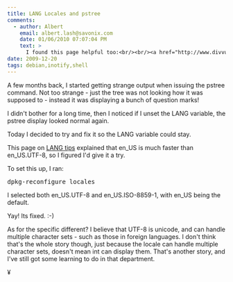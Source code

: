 ```yaml
---
title: LANG Locales and pstree
comments:
  - author: Albert
    email: albert.lash@savonix.com
    date: 01/06/2010 07:07:04 PM
    text: >
      I found this page helpful too:<br/><br/><a href="http://www.divvun.no/doc/tools/utf-8-setup.html">http://www.divvun.no/doc/tools/utf-8-setup.html</a>
date: 2009-12-20
tags: debian,inotify,shell
---
```

A few months back, I started getting strange output when issuing the pstree command. Not too strange - just the tree was not looking how it was supposed to - instead it was displaying a bunch of question marks!


I didn't bother for a long time, then I noticed if I unset the LANG variable, the pstree display looked normal again.

Today I decided to try and fix it so the LANG variable could stay.

This page on [LANG tips](http://computing.fnal.gov/unix-users/tips/Lang_Tips.html) explained that en_US is much faster than en_US.UTF-8, so I figured I'd give it a try.

To set this up, I ran:

<pre class="sh_sh">
dpkg-reconfigure locales
</pre>

<div>
I selected both en_US.UTF-8 and en_US.ISO-8859-1, with en_US being the default.
</div>

Yay! Its fixed. :-)

As for the specific different? I believe that UTF-8 is unicode, and can handle multiple character sets - such as those in foreign languages. I don't think that's the whole story though, just because the locale can handle multiple character sets, doesn't mean int can display them. That's another story, and I've still got some learning to do in that department.

¥

